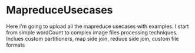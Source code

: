 # MapreduceUsecases
Here i'm going to upload all the mapreduce usecases with examples. I start from simple wordCount to complex image files processing techniques. Inclues custom partitioners, map side join, reduce side join, custom file formats

